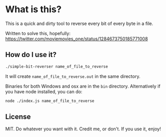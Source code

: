 # What is this?

This is a quick and dirty tool to reverse every bit of every byte in a file. 

Written to solve this, hopefully: https://twitter.com/moviemovies_one/status/1284673750185771008

## How do I use it?

```bash
./simple-bit-reverser name_of_file_to_reverse
```

It will create `name_of_file_to_reverse.out` in the same directory.

Binaries for both Windows and osx are in the `bin` directory. Alternatively if you have node installed, you can do:

```bash
node ./index.js name_of_file_to_reverse
```

## License

MIT. Do whatever you want with it. Credit me, or don't. If you use it, enjoy!